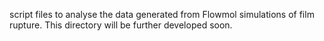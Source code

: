 
script files to analyse the data generated from Flowmol simulations of film rupture.
This directory will be further developed soon.
